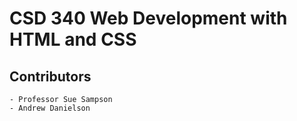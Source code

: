 # CSD 340 Web Development with HTML and CSS
##  Contributors
    - Professor Sue Sampson
    - Andrew Danielson
